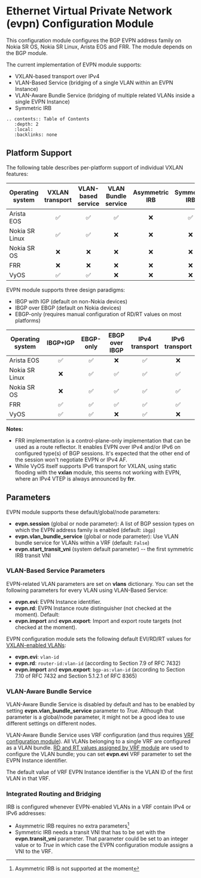 # Ethernet Virtual Private Network (evpn) Configuration Module

This configuration module configures the BGP EVPN address family on Nokia SR OS, Nokia SR Linux, Arista EOS and FRR. The module depends on the BGP module.

The current implementation of EVPN module supports:

* VXLAN-based transport over IPv4
* VLAN-Based Service (bridging of a single VLAN within an EVPN Instance)
* VLAN-Aware Bundle Service (bridging of multiple related VLANs inside a single EVPN Instance)
* Symmetric IRB

```eval_rst
.. contents:: Table of Contents
   :depth: 2
   :local:
   :backlinks: none
```

## Platform Support

The following table describes per-platform support of individual VXLAN features:

| Operating system   | VXLAN<br>transport | VLAN-based<br>service | VLAN Bundle<br>service | Asymmetric<br>IRB | Symmetric<br>IRB |
| ------------------ | :-: | :-: | :-: | :-: | :-: |
| Arista EOS         | ✅  | ✅  | ✅  |  ❌  | ✅  |
| Nokia SR Linux     | ✅  | ✅  |  ❌  |  ❌  |  ❌  |
| Nokia SR OS        |  ❌  |  ❌  |  ❌  |  ❌  |  ❌  |
| FRR                |  ❌  |  ❌  |  ❌  |  ❌  |  ❌  |
| VyOS               |  ✅  |  ✅  |  ❌  |  ❌  |  ❌  |

EVPN module supports three design paradigms:

* IBGP with IGP (default on non-Nokia devices)
* IBGP over EBGP (default on Nokia devices)
* EBGP-only (requires manual configuration of RD/RT values on most platforms)

| Operating system   | IBGP+IGP | EBGP-only | EBGP over<br>IBGP | IPv4<br>transport | IPv6<br>transport |
| ------------------ | :-: | :-: | :-: | :-: | :-: |
| Arista EOS         | ✅  | ✅  |  ❌  | ✅  |  ❌  |
| Nokia SR Linux     |  ❌  | ✅  | ✅  | ✅  | ✅  |
| Nokia SR OS        |  ❌  | ✅  | ✅  | ✅  | ✅  |
| FRR                | ✅  | ✅  | ✅  | ✅  | ✅  |
| VyOS               | ✅  | ✅  | ❌  | ✅  | ❌  |

**Notes:**
* FRR implementation is a control-plane-only implementation that can be used as a route reflector. It enables EVPN over IPv4 and/or IPv6 on configured type(s) of BGP sessions. It's expected that the other end of the session won't negotiate EVPN or IPv4 AF.
* While VyOS itself supports IPv6 transport for VXLAN, using static flooding with the **vxlan** module, this seems not working with EVPN, where an IPv4 VTEP is always announced by **frr**.

## Parameters

EVPN module supports these default/global/node parameters:

* **evpn.session** (global or node parameter): A list of BGP session types on which the EVPN address family is enabled (default: `ibgp`)
* **evpn.vlan_bundle_service** (global or node parameter): Use VLAN bundle service for VLANs within a VRF (default: `False`)
* **evpn.start_transit_vni** (system default parameter) -- the first symmetric IRB transit VNI

### VLAN-Based Service Parameters

EVPN-related VLAN parameters are set on **vlans** dictionary. You can set the following parameters for every VLAN using VLAN-Based Service:

* **evpn.evi**: EVPN Instance identifier.
* **evpn.rd**: EVPN Instance route distinguisher (not checked at the moment). Default: 
* **evpn.import** and **evpn.export**: Import and export route targets (not checked at the moment).

EVPN configuration module sets the following default EVI/RD/RT values for [VXLAN-enabled VLANs](vxlan.md#selecting-vxlan-enabled-vlans):

* **evpn.evi**: `vlan-id`
* **evpn.rd**: `router-id:vlan-id` (according to Section 7.9 of RFC 7432)
* **evpn.import** and **evpn.export**: `bgp-as:vlan-id` (according to Section 7.10 of RFC 7432 and Section 5.1.2.1 of RFC 8365)

### VLAN-Aware Bundle Service

VLAN-Aware Bundle Service is disabled by default and has to be enabled by setting **evpn.vlan_bundle_service** parameter to _True_. Although that parameter is a global/node parameter, it might not be a good idea to use different settings on different nodes. 

VLAN-Aware Bundle Service uses VRF configuration (and thus requires [VRF configuration module](vrf.md)). All VLANs belonging to a single VRF are configured as a VLAN bundle. [RD and RT values assigned by VRF module](vrf.md#rd-and-rt-values) are used to configure the VLAN bundle; you can set **evpn.evi** VRF parameter to set the EVPN Instance identifier.

The default value of VRF EVPN Instance identifier is the VLAN ID of the first VLAN in that VRF.

### Integrated Routing and Bridging

IRB is configured whenever EVPN-enabled VLANs in a VRF contain IPv4 or IPv6 addresses:

* Asymmetric IRB requires no extra parameters[^NS]
* Symmetric IRB needs a transit VNI that has to be set with the **evpn.transit_vni** parameter. That parameter could be set to an integer value or to *True* in which case the EVPN configuration module assigns a VNI to the VRF.

[^NS]: Asymmetric IRB is not supported at the moment
